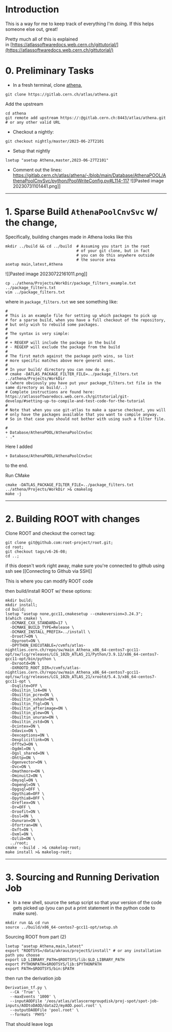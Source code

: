 # Introduction

This is a way for me to keep track of everything I'm doing. If this helps someone else out, great!

Pretty much all of this is explained in [https://atlassoftwaredocs.web.cern.ch/gittutorial/](https://atlassoftwaredocs.web.cern.ch/gittutorial/)

# 0. Preliminary Tasks

- In a fresh terminal, clone [athena](https://gitlab.cern.ch/atlas/athena),

```
git clone https://gitlab.cern.ch/atlas/athena.git
```

Add the upstream
```
cd athena
git remote add upstream https://:@gitlab.cern.ch:8443/atlas/athena.git # or any other valid URL
```

- Checkout a nightly:
```
git checkout nightly/master/2023-06-27T2101
```

- Setup that nightly 
```
lsetup "asetup Athena,master,2023-06-27T2101"
```

- Comment out the lines: https://gitlab.cern.ch/atlas/athena/-/blob/main/Database/AthenaPOOL/AthenaPoolCnvSvc/python/PoolWriteConfig.py#L114-117
![[Pasted image 20230731101441.png]]


---

# 1. Sparse Build `AthenaPoolCnvSvc` w/ the change, 


Specifically, building changes made in Athena looks like this
```
mkdir ../build && cd ../build  # Assuming you start in the root
                               # of your git clone, but in fact
                               # you can do this anywhere outside
                               # the source area
asetup main,latest,Athena
```


![[Pasted image 20230722161011.png]]

```
cp ../athena/Projects/WorkDir/package_filters_example.txt ../package_filters.txt
vim ../package_filters.txt
```


where in ``package_filters.txt`` we see something like: 
```
#
# This is an example file for setting up which packages to pick up
# for a sparse build, when you have a full checkout of the repository,
# but only wish to rebuild some packages.
#
# The syntax is very simple:
#
# + REGEXP will include the package in the build
# - REGEXP will exclude the package from the build
#
# The first match against the package path wins, so list
# more specific matches above more general ones.
#
# In your build/ directory you can now do e.g:
# cmake -DATLAS_PACKAGE_FILTER_FILE=../package_filters.txt ../athena/Projects/WorkDir
# (where obviously you have put your package_filters.txt file in the same directory as build/..)
# Complete instructions are found here: https://atlassoftwaredocs.web.cern.ch/gittutorial/git-develop/#setting-up-to-compile-and-test-code-for-the-tutorial
#
# Note that when you use git-atlas to make a sparse checkout, you will
# only have the packages available that you want to compile anyway.
# So in that case you should not bother with using such a filter file.

#
+ Database/AthenaPOOL/AthenaPoolCnvSvc
- .*

```

Here I added 
```
+ Database/AthenaPOOL/AthenaPoolCnvSvc
```
to the end. 


Run CMake 
```
cmake -DATLAS_PACKAGE_FILTER_FILE=../package_filters.txt ../athena/Projects/WorkDir >& cmakelog
make -j
```

---
# 2. Building ROOT with changes

Clone ROOT and checkout the correct tag:
```
git clone git@github.com:root-project/root.git;
cd root;
git checkout tags/v6-26-08;
cd ..;
```
if this doesn't work right away, make sure you're connected to github using ssh see [[Connecting to Github via SSH]]

This is where you can modify ROOT code


then build/install ROOT w/ these options:
```
mkdir build;
mkdir install;
cd build;
lsetup "asetup none,gcc11,cmakesetup --cmakeversion=3.24.3";
$(which cmake) \
  -DCMAKE_CXX_STANDARD=17 \
  -DCMAKE_BUILD_TYPE=Release \
  -DCMAKE_INSTALL_PREFIX=../install \
  -Droot7=ON \
  -Dpyroot=ON \
  -DPYTHON_EXECUTABLE=/cvmfs/atlas-nightlies.cern.ch/repo/sw/main_Athena_x86_64-centos7-gcc11-opt/sw/lcg/releases/LCG_102b_ATLAS_21/Python/3.9.12/x86_64-centos7-gcc11-opt/bin/python \
  -Dxrootd=ON \
  -DXROOTD_ROOT_DIR=/cvmfs/atlas-nightlies.cern.ch/repo/sw/main_Athena_x86_64-centos7-gcc11-opt/sw/lcg/releases/LCG_102b_ATLAS_21/xrootd/5.4.3/x86_64-centos7-gcc11-opt \
  -Dsqlite=OFF \
  -Dbuiltin_lz4=ON \
  -Dbuiltin_pcre=ON \
  -Dbuiltin_xxhash=ON \
  -Dbuiltin_ftgl=ON \
  -Dbuiltin_afterimage=ON \
  -Dbuiltin_glew=ON \
  -Dbuiltin_unuran=ON \
  -Dbuiltin_zstd=ON \
  -Dcintex=ON \
  -Ddavix=ON \
  -Dexceptions=ON \
  -Dexplicitlink=ON \
  -Dfftw3=ON \
  -Dgdml=ON \
  -Dgsl_shared=ON \
  -Dhttp=ON \
  -Dgenvector=ON \
  -Dvc=ON \
  -Dmathmore=ON \
  -Dminuit2=ON \
  -Dmysql=ON \
  -Dopengl=ON \
  -Dpgsql=OFF \
  -Dpythia6=OFF \
  -Dpythia8=OFF \
  -Dreflex=ON \
  -Dr=OFF \
  -Droofit=ON \
  -Dssl=ON \
  -Dunuran=ON \
  -Dfortran=ON \
  -Dxft=ON \
  -Dxml=ON \
  -Dzlib=ON \
  ../root;
cmake --build . >& cmakelog-root;
make install >& makelog-root;
```


---

# 3. Sourcing and Running Derivation Job

- In a new shell, source the setup script so that your version of the code gets picked up (you can put a print statement in the python code to make sure).
```
mkdir run && cd run
source ../build/x86_64-centos7-gcc11-opt/setup.sh
```

Sourcing ROOT from part (2)
```
lsetup "asetup Athena,main,latest"
export "ROOTSYS=/data/akraus/projectS/install" # or any installation path you choose
export LD_LIBRARY_PATH=$ROOTSYS/lib:$LD_LIBRARY_PATH
export PYTHONPATH=$ROOTSYS/lib:$PYTHONPATH
export PATH=$ROOTSYS/bin:$PATH
```

then run the derivation job

```
Derivation_tf.py \
  --CA 'True' \
  --maxEvents '1000' \
  --inputAODFile '/eos/atlas/atlascerngroupdisk/proj-spot/spot-job-inputs/AODtoDAOD/data22/myAOD.pool.root' \
  --outputDAODFile 'pool.root' \
  --formats 'PHYS'
```

That should leave logs 


